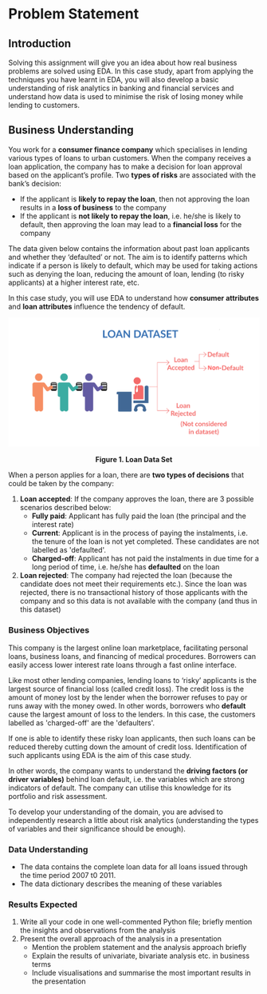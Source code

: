 # Problem Statement
## Introduction
Solving this assignment will give you an idea about how real business problems are solved using EDA. In this case study, apart from applying the techniques you have learnt in EDA, you will also develop a basic understanding of risk analytics in banking and financial services and understand how data is used to minimise the risk of losing money while lending to customers.

## Business Understanding
You work for a **consumer finance company** which specialises in lending various types of loans to urban customers. When the company receives a loan application, the company has to make a decision for loan approval based on the applicant’s profile. Two **types of risks** are associated with the bank’s decision:
- If the applicant is **likely to repay the loan**, then not approving the loan results in a **loss of business** to the company
- If the applicant is **not likely to repay the loan**, i.e. he/she is likely to default, then approving the loan may lead to a **financial loss** for the company

The data given below contains the information about past loan applicants and whether they ‘defaulted’ or not. The aim is to identify patterns which indicate if a person is likely to default, which may be used for taking actions such as denying the loan, reducing the amount of loan, lending (to risky applicants) at a higher interest rate, etc.

In this case study, you will use EDA to understand how **consumer attributes** and **loan attributes** influence the tendency of default.

![Loan_image](Loan_image.png)
**<p align=center>Figure 1. Loan Data Set</p>**

When a person applies for a loan, there are **two types of decisions** that could be taken by the company:
1. **Loan accepted**: If the company approves the loan, there are 3 possible scenarios described below:
   - **Fully paid**: Applicant has fully paid the loan (the principal and the interest rate)
   - **Current**: Applicant is in the process of paying the instalments, i.e. the tenure of the loan is not yet completed. These candidates are not labelled as 'defaulted'.
   - **Charged-off**: Applicant has not paid the instalments in due time for a long period of time, i.e. he/she has **defaulted** on the loan 
2. **Loan rejected**: The company had rejected the loan (because the candidate does not meet their requirements etc.). Since the loan was rejected, there is no transactional history of those applicants with the company and so this data is not available with the company (and thus in this dataset)
 
### Business Objectives
This company is the largest online loan marketplace, facilitating personal loans, business loans, and financing of medical procedures. Borrowers can easily access lower interest rate loans through a fast online interface. 

Like most other lending companies, lending loans to ‘risky’ applicants is the largest source of financial loss (called credit loss). The credit loss is the amount of money lost by the lender when the borrower refuses to pay or runs away with the money owed. In other words, borrowers who **default** cause the largest amount of loss to the lenders. In this case, the customers labelled as 'charged-off' are the 'defaulters'. 

If one is able to identify these risky loan applicants, then such loans can be reduced thereby cutting down the amount of credit loss. Identification of such applicants using EDA is the aim of this case study.

In other words, the company wants to understand the **driving factors (or driver variables)** behind loan default, i.e. the variables which are strong indicators of default.  The company can utilise this knowledge for its portfolio and risk assessment. 

To develop your understanding of the domain, you are advised to independently research a little about risk analytics (understanding the types of variables and their significance should be enough).

### Data Understanding
- The data contains the complete loan data for all loans issued through the time period 2007 t0 2011.
- The data dictionary describes the meaning of these variables 

### Results Expected
1. Write all your code in one well-commented Python file; briefly mention the insights and observations from the analysis 
2. Present the overall approach of the analysis in a presentation 
   - Mention the problem statement and the analysis approach briefly 
   - Explain the results of univariate, bivariate analysis etc. in business terms
   - Include visualisations and summarise the most important results in the presentation

